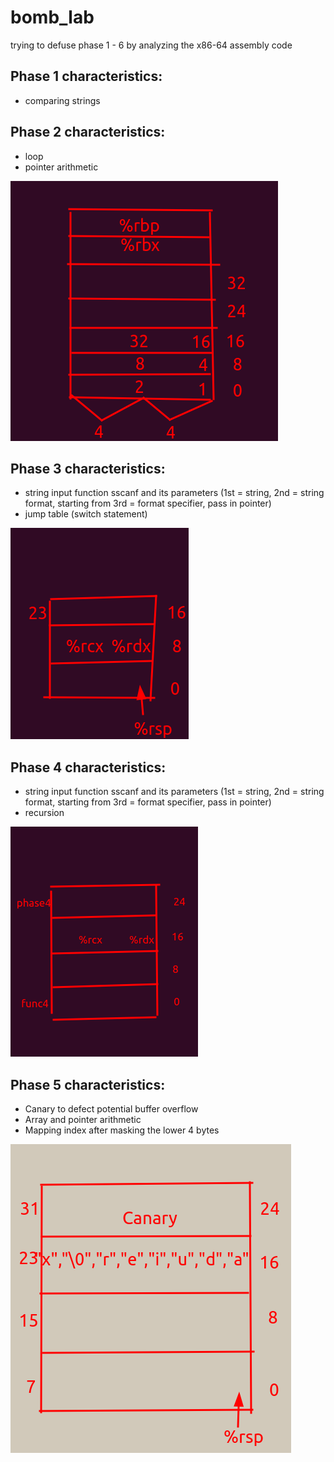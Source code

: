 # bomb_lab
trying to defuse phase 1 - 6 by analyzing the x86-64 assembly code


## Phase 1 characteristics:
 - comparing strings 
 
 
## Phase 2 characteristics:
 - loop
 - pointer arithmetic

![](phase2.png)


## Phase 3 characteristics:
 - string input function sscanf and its parameters (1st = string, 2nd = string format, starting from 3rd = format specifier, pass in pointer)
 - jump table (switch statement)

![](phase3.png)


## Phase 4 characteristics:
 - string input function sscanf and its parameters (1st = string, 2nd = string format, starting from 3rd = format specifier, pass in pointer)
 - recursion

![](phase4.png)


## Phase 5 characteristics:
  - Canary to defect potential buffer overflow
  - Array and pointer arithmetic
  - Mapping index after masking the lower 4 bytes
    
![](phase5.png)
